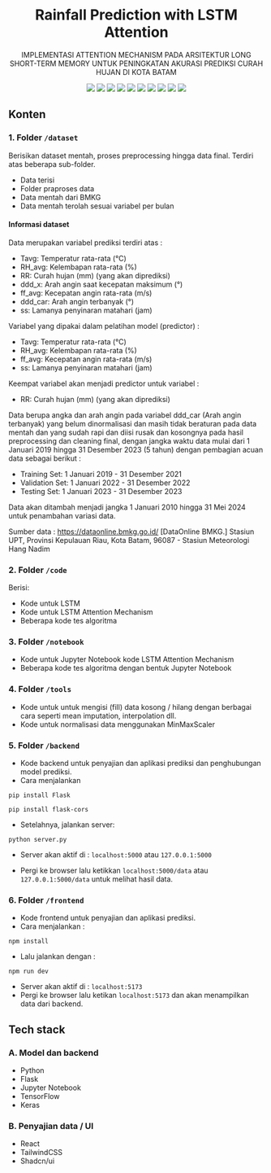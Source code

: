 <h1 align="center">  Rainfall Prediction with LSTM Attention </h1>

<p align="center"> 
IMPLEMENTASI ATTENTION MECHANISM PADA
ARSITEKTUR LONG SHORT-TERM MEMORY 
UNTUK PENINGKATAN AKURASI PREDIKSI
CURAH HUJAN DI KOTA BATAM
</p>

<div align="center">
    <!-- Your badges here -->
    <img src="https://img.shields.io/badge/python-3670A0?style=for-the-badge&logo=python&logoColor=ffdd54">
    <img src="https://img.shields.io/badge/jupyter-%23FA0F00.svg?style=for-the-badge&logo=jupyter&logoColor=white">
    <img src="https://img.shields.io/badge/flask-%23000.svg?style=for-the-badge&logo=flask&logoColor=white">
    <img src="https://img.shields.io/badge/TensorFlow-%23FF6F00.svg?style=for-the-badge&logo=TensorFlow&logoColor=white">
    <img src="https://img.shields.io/badge/Keras-%23D00000.svg?style=for-the-badge&logo=Keras&logoColor=white">
    <img src="https://img.shields.io/badge/scikit--learn-%23F7931E.svg?style=for-the-badge&logo=scikit-learn&logoColor=white">
    <img src="https://img.shields.io/badge/pandas-%23150458.svg?style=for-the-badge&logo=pandas&logoColor=white">
    <img src="https://img.shields.io/badge/numpy-%23013243.svg?style=for-the-badge&logo=numpy&logoColor=white">
    <img src="https://img.shields.io/badge/react-%2320232a.svg?style=for-the-badge&logo=react&logoColor=%2361DAFB">
    <img src="https://img.shields.io/badge/tailwindcss-%2338B2AC.svg?style=for-the-badge&logo=tailwind-css&logoColor=white">
</div>

## Konten 

### 1. Folder ```/dataset```
Berisikan dataset mentah, proses preprocessing hingga data final.
Terdiri atas beberapa sub-folder.
- Data terisi
- Folder praproses data
- Data mentah dari BMKG
- Data mentah terolah sesuai variabel per bulan

#### Informasi dataset
Data merupakan variabel prediksi terdiri atas : 
- Tavg: Temperatur rata-rata (°C)
- RH_avg: Kelembapan rata-rata (%)
- RR: Curah hujan (mm) (yang akan diprediksi)
- ddd_x: Arah angin saat kecepatan maksimum (°)
- ff_avg: Kecepatan angin rata-rata (m/s)
- ddd_car: Arah angin terbanyak (°)
- ss: Lamanya penyinaran matahari (jam)

Variabel yang dipakai dalam pelatihan model (predictor) :
- Tavg: Temperatur rata-rata (°C)
- RH_avg: Kelembapan rata-rata (%)
- ff_avg: Kecepatan angin rata-rata (m/s)
- ss: Lamanya penyinaran matahari (jam)

Keempat variabel akan menjadi predictor untuk variabel : 
- RR: Curah hujan (mm) (yang akan diprediksi)

Data berupa angka dan arah angin pada variabel ddd_car (Arah angin terbanyak) yang belum dinormalisasi dan masih tidak beraturan pada data mentah dan yang sudah rapi dan diisi rusak dan kosongnya pada hasil preprocessing dan cleaning final, dengan jangka waktu data mulai dari 1 Januari 2019 hingga 31 Desember 2023 (5 tahun) dengan pembagian acuan data sebagai berikut : 

- Training Set: 1 Januari 2019 - 31 Desember 2021
- Validation Set: 1 Januari 2022 - 31 Desember 2022
- Testing Set: 1 Januari 2023 - 31 Desember 2023

Data akan ditambah menjadi jangka 1 Januari 2010 hingga 31 Mei 2024 untuk penambahan variasi data.

Sumber data : https://dataonline.bmkg.go.id/ [DataOnline BMKG.]
Stasiun UPT, Provinsi Kepulauan Riau, Kota Batam, 96087 - Stasiun Meteorologi Hang Nadim 

### 2. Folder ``` /code ```
Berisi: 
- Kode untuk LSTM
- Kode untuk LSTM Attention Mechanism
- Beberapa kode tes algoritma

### 3. Folder ``` /notebook ```
- Kode untuk Jupyter Notebook kode LSTM Attention Mechanism
- Beberapa kode tes algoritma dengan bentuk Jupyter Notebook

### 4. Folder ``` /tools ```
- Kode untuk untuk mengisi (fill) data kosong / hilang dengan berbagai cara seperti mean imputation, interpolation dll.
- Kode untuk normalisasi data menggunakan MinMaxScaler

### 5. Folder ``` /backend ```
- Kode backend untuk penyajian dan aplikasi prediksi dan penghubungan model prediksi.
- Cara menjalankan
```
pip install Flask
```
```
pip install flask-cors
```
- Setelahnya, jalankan server: 
```
python server.py
```
- Server akan aktif di : ```localhost:5000``` atau ```127.0.0.1:5000```

- Pergi ke browser lalu ketikkan ```localhost:5000/data``` atau ```127.0.0.1:5000/data``` untuk melihat hasil data.

### 6. Folder ``` /frontend ```
- Kode frontend untuk penyajian dan aplikasi prediksi.
- Cara menjalankan : 
```
npm install
```
- Lalu jalankan dengan : 
```
npm run dev
```
- Server akan aktif di : ```localhost:5173 ```
- Pergi ke browser lalu ketikan ```localhost:5173``` dan akan menampilkan data dari backend.

## Tech stack

### A. Model dan backend
- Python
- Flask
- Jupyter Notebook
- TensorFlow
- Keras

### B. Penyajian data / UI
- React
- TailwindCSS
- Shadcn/ui